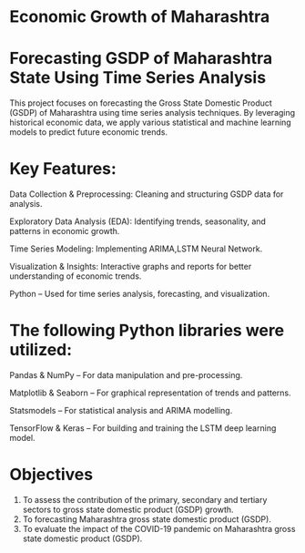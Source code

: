 # Economic Growth of Maharashtra
# Forecasting GSDP of Maharashtra State Using Time Series Analysis
This project focuses on forecasting the Gross State Domestic Product (GSDP) of Maharashtra using time series analysis techniques. By leveraging historical economic data, we apply various statistical and machine learning models to predict future economic trends.
# Key Features:
Data Collection & Preprocessing: Cleaning and structuring GSDP data for analysis.

 Exploratory Data Analysis (EDA): Identifying trends, seasonality, and patterns in economic growth.
 
Time Series Modeling: Implementing ARIMA,LSTM Neural Network.

Visualization & Insights: Interactive graphs and reports for better understanding of economic trends.

Python – Used for time series analysis, forecasting, and visualization. 
# The following Python libraries were utilized:
Pandas & NumPy – For data manipulation and pre-processing.

Matplotlib & Seaborn – For graphical representation of trends and patterns.

Statsmodels – For statistical analysis and ARIMA modelling.

TensorFlow & Keras – For building and training the LSTM deep learning model.

# Objectives
1.	To assess the contribution of the primary, secondary and tertiary sectors to gross state domestic product (GSDP) growth.
2.	To forecasting Maharashtra gross state domestic product (GSDP). 
3.	To evaluate the impact of the COVID-19 pandemic on Maharashtra gross state domestic product (GSDP).
